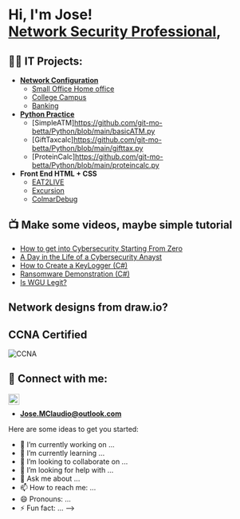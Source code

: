 <h1>Hi, I'm Jose! <br/> <a href="https://www.linkedin.com/in/jose-claudio-967974271/">Network Security Professional</a>,<br/>

<h2>👨‍💻 IT Projects:</h2>


- <b>[Network Configuration](https://github.com/git-mo-betta/Network_Configuration)</b>
  - [Small Office Home office](https://github.com/git-mo-betta/Network_Configuration/blob/main/SOHO.md)
  - [College Campus](https://github.com/git-mo-betta/Network_Configuration/blob/main/Dual_Campus.md)
  - [Banking](https://github.com/git-mo-betta/Network_Configuration/blob/main/BANK_MODEL.md)
- <b>[Python Practice](https://github.com/git-mo-betta/Python)</b>
  - [SimpleATM]https://github.com/git-mo-betta/Python/blob/main/basicATM.py
  - [GiftTaxcalc]https://github.com/git-mo-betta/Python/blob/main/gifttax.py
  - [ProteinCalc]https://github.com/git-mo-betta/Python/blob/main/proteincalc.py
- <b>Front End HTML + CSS</b>
  - [EAT2LIVE](https://github.com/git-mo-betta/Eat-2-Live-)
  - [Excursion](https://github.com/git-mo-betta/excursion)
  - [ColmarDebug](https://github.com/git-mo-betta/colmar/blob/main/README.md)
  

<h2>📺 Make some videos, maybe simple tutorial </h2>

- [How to get into Cybersecurity Starting From Zero](https://www.youtube.com/watch?v=a83ASGn_V_s)
- [A Day in the Life of a Cybersecurity Anayst](https://www.youtube.com/watch?v=uHy3oM7NnoU)
- [How to Create a KeyLogger (C#)](https://www.youtube.com/watch?v=N-L9hklSlNk)
- [Ransomware Demonstration (C#)](https://www.youtube.com/watch?v=OfvdQeh79s0)
- [Is WGU Legit?](https://www.youtube.com/watch?v=E2MwRWxDBkA)
<h2>Network designs from draw.io?</h2>


<h2>CCNA Certified</h2>

![CCNA](https://github.com/git-mo-betta/git-mo-betta/assets/119739482/095e41b9-5fe8-48e3-9fb6-d91f04b2e289)


<h2> 🤳 Connect with me:</h2>


[<img align="left" alt="JoseClaudio | LinkedIn" width="22px" src="https://cdn.jsdelivr.net/npm/simple-icons@v3/icons/linkedin.svg" />][linkedin]
<br/>
+ <b>Jose.MClaudio@outlook.com</b>

 
[linkedin]: https://www.linkedin.com/in/jose-claudio-967974271/


Here are some ideas to get you started:

- 🔭 I’m currently working on ...
- 🌱 I’m currently learning ...
- 👯 I’m looking to collaborate on ...
- 🤔 I’m looking for help with ...
- 💬 Ask me about ...
- 📫 How to reach me: ...
- 😄 Pronouns: ...
- ⚡ Fun fact: ...
-->
